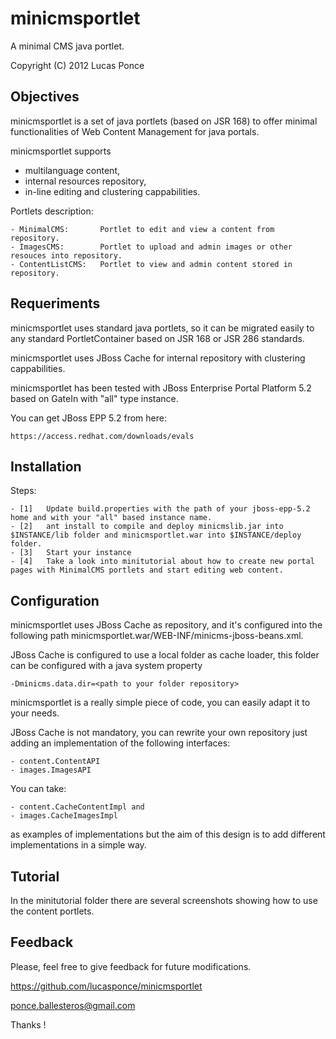 minicmsportlet
==============

A minimal CMS java portlet.

Copyright (C) 2012 	Lucas Ponce 

Objectives
----------

minicmsportlet is a set of java portlets (based on JSR 168) to offer minimal functionalities of Web Content Management for java portals.

minicmsportlet supports 

- multilanguage content, 
- internal resources repository, 
- in-line editing and clustering cappabilities.

Portlets description:

	- MinimalCMS:		Portlet to edit and view a content from repository.
	- ImagesCMS:		Portlet to upload and admin images or other resouces into repository.
	- ContentListCMS:	Portlet to view and admin content stored in repository.

Requeriments
------------

minicmsportlet uses standard java portlets, so it can be migrated easily to any standard PortletContainer based on JSR 168 or JSR 286 standards.

minicmsportlet uses JBoss Cache for internal repository with clustering cappabilities.

minicmsportlet has been tested with JBoss Enterprise Portal Platform 5.2 based on GateIn with "all" type instance.

You can get JBoss EPP 5.2 from here:	

	https://access.redhat.com/downloads/evals

Installation
------------

Steps:

	- [1]	Update build.properties with the path of your jboss-epp-5.2 home and with your "all" based instance name.
	- [2]	ant install to compile and deploy minicmslib.jar into $INSTANCE/lib folder and minicmsportlet.war into $INSTANCE/deploy folder.
	- [3]	Start your instance
	- [4]	Take a look into minitutorial about how to create new portal pages with MinimalCMS portlets and start editing web content.

Configuration
-------------

minicmsportlet uses JBoss Cache as repository, and it's configured into the following path minicmsportlet.war/WEB-INF/minicms-jboss-beans.xml.

JBoss Cache is configured to use a local folder as cache loader, this folder can be configured with a java system property 

	-Dminicms.data.dir=<path to your folder repository>

minicmsportlet is a really simple piece of code, you can easily adapt it to your needs.

JBoss Cache is not mandatory, you can rewrite your own repository just adding an implementation of the following interfaces:

	- content.ContentAPI
	- images.ImagesAPI

You can take:

	- content.CacheContentImpl and 
	- images.CacheImagesImpl 

as examples of implementations but the aim of this design is to add different implementations in a simple way.

Tutorial
--------

In the minitutorial folder there are several screenshots showing how to use the content portlets.

Feedback
--------

Please, feel free to give feedback for future modifications.

https://github.com/lucasponce/minicmsportlet

ponce.ballesteros@gmail.com

Thanks !







	


